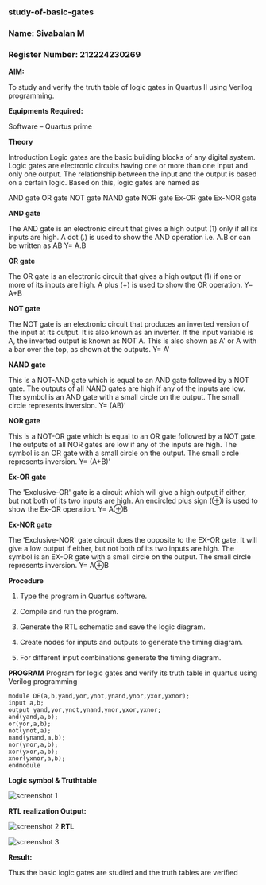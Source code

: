 ### study-of-basic-gates
### Name: Sivabalan M

### Register Number: 212224230269
 
**AIM:** 

To study and verify the truth table of logic gates in Quartus II using Verilog programming.

**Equipments Required:**

Software – Quartus prime 

**Theory**

Introduction Logic gates are the basic building blocks of any digital system. Logic gates are electronic circuits having one or more than one input and only one output. The relationship between the input and the output is based on a certain logic. Based on this, logic gates are named as

AND gate OR gate NOT gate NAND gate NOR gate Ex-OR gate Ex-NOR gate

**AND gate**

The AND gate is an electronic circuit that gives a high output (1) only if all its inputs are high. A dot (.) is used to show the AND operation i.e. A.B or can be written as AB
Y= A.B

**OR gate** 

The OR gate is an electronic circuit that gives a high output (1) if one or more of its inputs are high. A plus (+) is used to show the OR operation.
Y= A+B

**NOT gate**

The NOT gate is an electronic circuit that produces an inverted version of the input at its output. It is also known as an inverter. If the input variable is A, the inverted output is known as NOT A. This is also shown as A' or A with a bar over the top, as shown at the outputs.
Y= A'

**NAND gate**

This is a NOT-AND gate which is equal to an AND gate followed by a NOT gate. The outputs of all NAND gates are high if any of the inputs are low. The symbol is an AND gate with a small circle on the output. The small circle represents inversion.
Y= (AB)’

**NOR gate**

This is a NOT-OR gate which is equal to an OR gate followed by a NOT gate. The outputs of all NOR gates are low if any of the inputs are high. The symbol is an OR gate with a small circle on the output. The small circle represents inversion.
Y= (A+B)’

**Ex-OR gate**

The 'Exclusive-OR' gate is a circuit which will give a high output if either, but not both of its two inputs are high. An encircled plus sign (⊕) is used to show the Ex-OR operation.
Y= A⊕B

**Ex-NOR gate**

The 'Exclusive-NOR' gate circuit does the opposite to the EX-OR gate. It will give a low output if either, but not both of its two inputs are high. The symbol is an EX-OR gate with a small circle on the output. The small circle represents inversion.
Y= A⊕B

**Procedure** 

1.	Type the program in Quartus software.

2.	Compile and run the program.

3.	Generate the RTL schematic and save the logic diagram.

4.	Create nodes for inputs and outputs to generate the timing diagram.

5.	For different input combinations generate the timing diagram.


**PROGRAM**
Program for logic gates and verify its truth table in quartus using Verilog programming
 ```
module DE(a,b,yand,yor,ynot,ynand,ynor,yxor,yxnor);
 input a,b;
 output yand,yor,ynot,ynand,ynor,yxor,yxnor;
 and(yand,a,b);
 or(yor,a,b);
 not(ynot,a);
 nand(ynand,a,b);
 nor(ynor,a,b);
 xor(yxor,a,b);
 xnor(yxnor,a,b);
 endmodule
```

**Logic symbol & Truthtable**


![screenshot 1](https://github.com/user-attachments/assets/80832780-fac6-47de-a911-c790e175cb2d)

**RTL realization Output:**

![screenshot 2](https://github.com/user-attachments/assets/baa99542-7be4-43ed-9261-ff11844dfc04)
**RTL**


![screenshot 3](https://github.com/user-attachments/assets/8e305b5c-1646-4acf-9f76-b6fe09448eb2)



**Result:**

 Thus the basic logic gates are studied and the truth tables are verified
